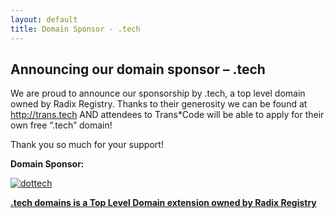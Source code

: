 ```yaml
---
layout: default
title: Domain Sponsor - .tech
---
```


## Announcing our domain sponsor – .tech

We are proud to announce our sponsorship by .tech, a top level domain owned by Radix Registry. Thanks to their generosity we can be found at http://trans.tech AND attendees to Trans*Code will be able to apply for their own free “.tech” domain!

Thank you so much for your support!

**Domain&nbsp;Sponsor:**

[![dottech](/image/dottech-300x110.png)](http://get.tech/)

[**.tech domains is a Top Level Domain extension owned by Radix Registry**](http://get.tech/)
